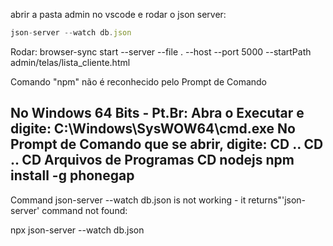 abrir a pasta admin no vscode e 
rodar o json server: 
```js
json-server --watch db.json
```

Rodar: browser-sync start --server --file . --host --port 5000 --startPath admin/telas/lista_cliente.html


Comando "npm" não é reconhecido pelo Prompt de Comando

No Windows 64 Bits - Pt.Br:
Abra o Executar e digite:
C:\Windows\SysWOW64\cmd.exe
No Prompt de Comando que se abrir, digite:
CD ..
CD ..
CD Arquivos de Programas
CD nodejs
npm install -g phonegap
----------------------------
Command json-server --watch db.json is not working - it returns"'json-server' command not found:

npx json-server --watch db.json
